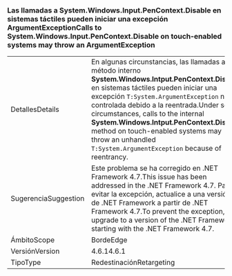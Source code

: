 ### <a name="calls-to-systemwindowsinputpencontextdisable-on-touch-enabled-systems-may-throw-an-argumentexception"></a><span data-ttu-id="b77d9-101">Las llamadas a System.Windows.Input.PenContext.Disable en sistemas táctiles pueden iniciar una excepción ArgumentException</span><span class="sxs-lookup"><span data-stu-id="b77d9-101">Calls to System.Windows.Input.PenContext.Disable on touch-enabled systems may throw an ArgumentException</span></span>

|   |   |
|---|---|
|<span data-ttu-id="b77d9-102">Detalles</span><span class="sxs-lookup"><span data-stu-id="b77d9-102">Details</span></span>|<span data-ttu-id="b77d9-103">En algunas circunstancias, las llamadas al método interno <strong>System.Windows.Intput.PenContext.Disable</strong> en sistemas táctiles pueden iniciar una excepción <code>T:System.ArgumentException</code> no controlada debido a la reentrada.</span><span class="sxs-lookup"><span data-stu-id="b77d9-103">Under some circumstances, calls to the internal <strong>System.Windows.Intput.PenContext.Disable</strong> method on touch-enabled systems may throw an unhandled <code>T:System.ArgumentException</code> because of reentrancy.</span></span>|
|<span data-ttu-id="b77d9-104">Sugerencia</span><span class="sxs-lookup"><span data-stu-id="b77d9-104">Suggestion</span></span>|<span data-ttu-id="b77d9-105">Este problema se ha corregido en .NET Framework 4.7.</span><span class="sxs-lookup"><span data-stu-id="b77d9-105">This issue has been addressed in the .NET Framework 4.7.</span></span> <span data-ttu-id="b77d9-106">Para evitar la excepción, actualice a una versión de .NET Framework a partir de .NET Framework 4.7.</span><span class="sxs-lookup"><span data-stu-id="b77d9-106">To prevent the exception, upgrade to a version of the .NET Framework starting with the .NET Framework 4.7.</span></span>|
|<span data-ttu-id="b77d9-107">Ámbito</span><span class="sxs-lookup"><span data-stu-id="b77d9-107">Scope</span></span>|<span data-ttu-id="b77d9-108">Borde</span><span class="sxs-lookup"><span data-stu-id="b77d9-108">Edge</span></span>|
|<span data-ttu-id="b77d9-109">Versión</span><span class="sxs-lookup"><span data-stu-id="b77d9-109">Version</span></span>|<span data-ttu-id="b77d9-110">4.6.1</span><span class="sxs-lookup"><span data-stu-id="b77d9-110">4.6.1</span></span>|
|<span data-ttu-id="b77d9-111">Tipo</span><span class="sxs-lookup"><span data-stu-id="b77d9-111">Type</span></span>|<span data-ttu-id="b77d9-112">Redestinación</span><span class="sxs-lookup"><span data-stu-id="b77d9-112">Retargeting</span></span>|

